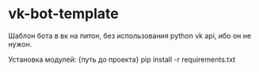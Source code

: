 # vk-bot-template

Шаблон бота в вк на питон, без использования python vk api, ибо он не нужон.

Установка модулей:
  {путь до проекта} pip install -r requirements.txt
